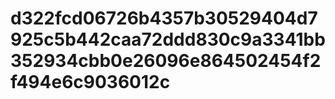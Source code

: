 # d322fcd06726b4357b30529404d7925c5b442caa72ddd830c9a3341bb352934cbb0e26096e864502454f2f494e6c9036012c